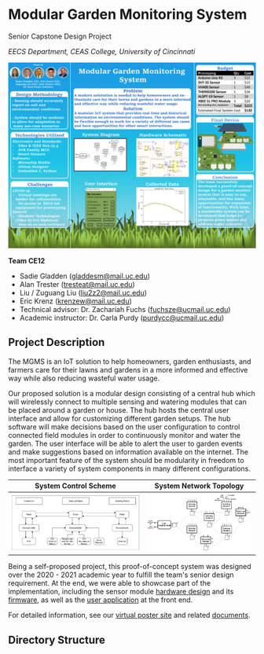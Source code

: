 # Modular Garden Monitoring System
Senior Capstone Design Project

*EECS Department, CEAS College, University of Cincinnati*

![](docs/poster-trifold.jpg)

**Team CE12**
- Sadie Gladden (gladdesm@mail.uc.edu)
- Alan Trester (tresteat@mail.uc.edu)
- Liu / Zuguang Liu (liu2z2@mail.uc.edu)
- Eric Krenz (krenzew@mail.uc.edu)
- Technical advisor: Dr. Zachariah Fuchs (fuchsze@ucmail.uc.edu)
- Academic instructor: Dr. Carla Purdy (purdycc@ucmail.uc.edu)

## Project Description
The MGMS is an IoT solution to help homeowners, garden enthusiasts, and farmers care for their lawns and gardens in a more informed and effective way while also reducing wasteful water usage.

Our proposed solution is a modular design consisting of a central hub which will wirelessly connect to multiple sensing and watering modules that can be placed around a garden or house.
The hub hosts the central user interface and allow for customizing different garden setups.
The hub software will make decisions based on the user configuration to control connected field modules in order to continuously monitor and water the garden.
The user interface will be able to alert the user to garden events and make suggestions based on information available on the internet.
The most important feature of the system should be modularity in freedom to interface a variety of system components in many different configurations.

System Control Scheme | System Network Topology
:---: | :---:
![](docs/final-report/PNGs/SystemDesign-autox400.PNG) | ![](docs/final-report/PNGs/SystemDiagram-autox400.jpg)

Being a self-proposed project, this proof-of-concept system was designed over the 2020 - 2021 academic year to fulfill the team's senior design requirement.
At the end, we were able to showcase part of the implementation, including the sensor module [hardware design](design/sensor-module/) and its [firmware](src/cpp-sensor-module/), as well as the [user application](src/python-gui/) at the front end.

For detailed information, see our [virtual poster site](https://mgmsteam12.weebly.com/) and related [documents](docs).

## Directory Structure

